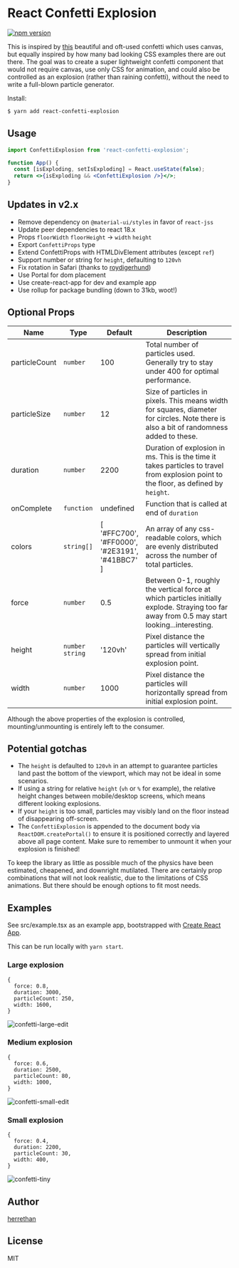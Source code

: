 # React Confetti Explosion

[![npm version](https://img.shields.io/npm/v/react-confetti-explosion.svg?style=flat-square)](https://www.npmjs.com/package/react-confetti-explosion)

This is inspired by [this](https://codepen.io/Gthibaud/pen/ENzXbp) beautiful and oft-used confetti which uses canvas, but equally inspired by how many bad looking CSS examples there are out there. The goal was to create a super lightweight confetti component that would not require canvas, use only CSS for animation, and could also be controlled as an explosion (rather than raining confetti), without the need to write a full-blown particle generator.

Install:

```bash
$ yarn add react-confetti-explosion
```

## Usage

```jsx
import ConfettiExplosion from 'react-confetti-explosion';

function App() {
  const [isExploding, setIsExploding] = React.useState(false);
  return <>{isExploding && <ConfettiExplosion />}</>;
}
```

## Updates in v2.x

- Remove dependency on `@material-ui/styles` in favor of `react-jss`
- Update peer dependencies to react 18.x
- Props `floorWidth` `floorHeight` -> `width` `height`
- Export `ConfettiProps` type
- Extend ConfettiProps with HTMLDivElement attributes (except `ref`)
- Support number or string for `height`, defaulting to `120vh`
- Fix rotation in Safari (thanks to [roydigerhund](https://github.com/roydigerhund))
- Use Portal for dom placement
- Use create-react-app for dev and example app
- Use rollup for package bundling (down to 31kb, woot!)

## Optional Props

<!-- prettier-ignore -->
| Name          | Type       | Default                                                       | Description                                                                                                                                   |
| ------------- | ---------- | ------------------------------------------------------------- | --------------------------------------------------------------------------------------------------------------------------------------------- |
| particleCount | `number`   | 100                                                           | Total number of particles used. Generally try to stay under 400 for optimal performance.                                                      |
| particleSize  | `number`   | 12                                                            | Size of particles in pixels. This means width for squares, diameter for circles. Note there is also a bit of randomness added to these.       |
| duration      | `number`   | 2200                                                          | Duration of explosion in ms. This is the time it takes particles to travel from explosion point to the floor, as defined by `height`.         |
| onComplete         | `function`   | undefined                                              | Function that is called at end of `duration` |
| colors        | `string[]` | [<br>'#FFC700',<br>'#FF0000',<br>'#2E3191',<br>'#41BBC7'<br>] | An array of any css-readable colors, which are evenly distributed across the number of total particles.                                       |
| force         | `number`   | 0.5                                                           | Between 0-1, roughly the vertical force at which particles initially explode. Straying too far away from 0.5 may start looking...interesting. |
| height        | `number` `string`   | '120vh'                                                           | Pixel distance the particles will vertically spread from initial explosion point.                                                |
| width         | `number`   | 1000                                                          | Pixel distance the particles will horizontally spread from initial explosion point.                                                           |  |

Although the above properties of the explosion is controlled, mounting/unmounting is entirely left to the consumer.

## Potential gotchas

- The `height` is defaulted to `120vh` in an attempt to guarantee particles land past the bottom of the viewport, which may not be ideal in some scenarios.
- If using a string for relative `height` (`vh` or `%` for example), the relative height changes between mobile/desktop screens, which means different looking explosions.
- If your `height` is too small, particles may visibly land on the floor instead of disappearing off-screen.
- The `ConfettiExplosion` is appended to the document body via `ReactDOM.createPortal()` to ensure it is positioned correctly and layered above all page content. Make sure to remember to unmount it when your explosion is finished!

To keep the library as little as possible much of the physics have been estimated, cheapened, and downright mutilated. There are certainly prop combinations that will not look realistic, due to the limitations of CSS animations. But there should be enough options to fit most needs.

## Examples

See src/example.tsx as an example app, bootstrapped with [Create React App](https://github.com/facebook/create-react-app).

This can be run locally with `yarn start`.

### Large explosion

```
{
  force: 0.8,
  duration: 3000,
  particleCount: 250,
  width: 1600,
}
```

![confetti-large-edit](https://user-images.githubusercontent.com/5460067/111782964-0c6bed80-8890-11eb-8a8b-0a4fdbc30cbd.gif)

### Medium explosion

```
{
  force: 0.6,
  duration: 2500,
  particleCount: 80,
  width: 1000,
}
```

![confetti-small-edit](https://user-images.githubusercontent.com/5460067/111782909-f8c08700-888f-11eb-9a90-4ef0931de730.gif)

### Small explosion

```
{
  force: 0.4,
  duration: 2200,
  particleCount: 30,
  width: 400,
}
```

![confetti-tiny](https://user-images.githubusercontent.com/5460067/111792596-c6685700-889a-11eb-8daf-7b234726041a.gif)

## Author

[herrethan](https://github.com/herrethan)

## License

MIT
